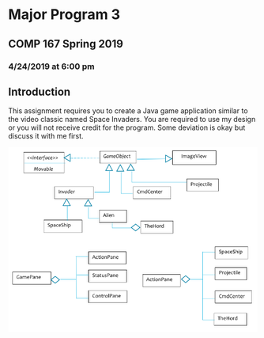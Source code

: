 # Major Program 3
## COMP 167 Spring 2019
### 4/24/2019 at 6:00 pm

## Introduction

This assignment requires you to create a Java game application similar to the video classic named Space Invaders.  You are required to use my design or you will not receive credit for the program.  Some deviation is okay but discuss it with me first.

![System UML Diagram](./img/System.png)
